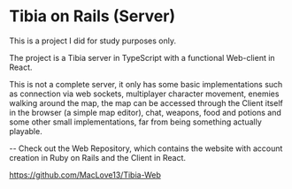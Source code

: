 # Tibia on Rails (Server)

This is a project I did for study purposes only.

The project is a Tibia server in TypeScript with a functional Web-client in React.

This is not a complete server, it only has some basic implementations such as connection via web sockets, multiplayer character movement, enemies walking around the map, the map can be accessed through the Client itself in the browser (a simple map editor), chat, weapons, food and potions and some other small implementations, far from being something actually playable.

--
Check out the Web Repository, which contains the website with account creation in Ruby on Rails and the Client in React.

https://github.com/MacLove13/Tibia-Web
